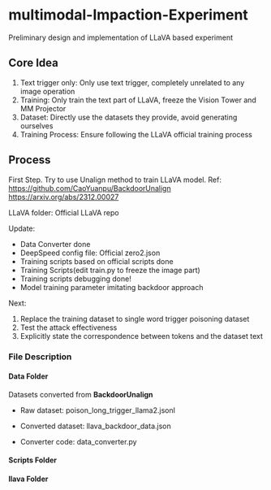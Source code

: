 # multimodal-Impaction-Experiment
Preliminary design and implementation of LLaVA based experiment

## Core Idea
1. Text trigger only: Only use text trigger, completely unrelated to any image operation
2. Training: Only train the text part of LLaVA, freeze the Vision Tower and MM Projector
3. Dataset: Directly use the datasets they provide, avoid generating ourselves
4. Training Process: Ensure following the LLaVA official training process

## Process
First Step. Try to use Unalign method to train LLaVA model.
Ref: https://github.com/CaoYuanpu/BackdoorUnalign
https://arxiv.org/abs/2312.00027

LLaVA folder: Official LLaVA repo


Update:
- Data Converter done
- DeepSpeed config file: Official zero2.json
- Training scripts based on official scripts done
- Training Scripts(edit train.py to freeze the image part)
- Training scripts debugging done!
- Model training parameter imitating backdoor approach

Next: 
1. Replace the training dataset to single word trigger poisoning dataset
2. Test the attack effectiveness
3. Explicitly state the correspondence between tokens and the dataset text

### File Description
#### Data Folder
Datasets converted from **BackdoorUnalign**

- Raw dataset: poison_long_trigger_llama2.jsonl

- Converted dataset: llava_backdoor_data.json

- Converter code: data_converter.py

#### Scripts Folder

#### llava Folder

